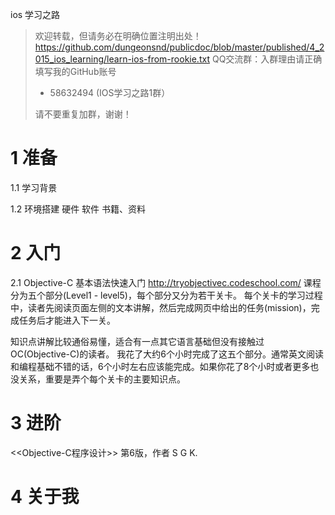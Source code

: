 ios 学习之路


> 欢迎转载，但请务必在明确位置注明出处！
> https://github.com/dungeonsnd/publicdoc/blob/master/published/4_2015_ios_learning/learn-ios-from-rookie.txt
> QQ交流群：入群理由请正确填写我的GitHub账号
>  * 58632494 (IOS学习之路1群） 
>
>请不要重复加群，谢谢！

# 1 准备

1.1  学习背景
  
1.2  环境搭建
  硬件
  软件
  书籍、资料
  

# 2 入门 
2.1 Objective-C 基本语法快速入门
http://tryobjectivec.codeschool.com/
课程分为五个部分(Level1 - level5)，每个部分又分为若干关卡。 每个关卡的学习过程中，读者先阅读页面左侧的文本讲解，然后完成网页中给出的任务(mission)，完成任务后才能进入下一关。

知识点讲解比较通俗易懂，适合有一点其它语言基础但没有接触过 OC(Objective-C)的读者。 我花了大约6个小时完成了这五个部分。通常英文阅读和编程基础不错的话，6个小时左右应该能完成。如果你花了8个小时或者更多也没关系，重要是弄个每个关卡的主要知识点。


# 3 进阶
<<Objective-C程序设计>> 第6版，作者 S G K.

 
# 4 关于我



